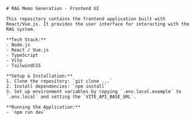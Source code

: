     # RAG Memo Generation - Frontend UI

    This repository contains the frontend application built with React/Vue.js. It provides the user interface for interacting with the RAG system.

    **Tech Stack:**
    - Node.js
    - React / Vue.js
    - TypeScript
    - Vite
    - TailwindCSS

    **Setup & Installation:**
    1. Clone the repository: `git clone ...`
    2. Install dependencies: `npm install`
    3. Set up environment variables by copying `.env.local.example` to `.env.local` and setting the `VITE_API_BASE_URL`.

    **Running the Application:**
    - `npm run dev`